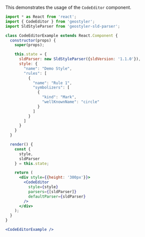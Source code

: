 <!--
 * Released under the BSD 2-Clause License
 *
 * Copyright © 2018-present, terrestris GmbH & Co. KG and GeoStyler contributors
 * All rights reserved.
 *
 * Redistribution and use in source and binary forms, with or without
 * modification, are permitted provided that the following conditions are met:
 *
 * * Redistributions of source code must retain the above copyright notice,
 *   this list of conditions and the following disclaimer.
 *
 * * Redistributions in binary form must reproduce the above copyright notice,
 *   this list of conditions and the following disclaimer in the documentation
 *   and/or other materials provided with the distribution.
 *
 * THIS SOFTWARE IS PROVIDED BY THE COPYRIGHT HOLDERS AND CONTRIBUTORS "AS IS"
 * AND ANY EXPRESS OR IMPLIED WARRANTIES, INCLUDING, BUT NOT LIMITED TO, THE
 * IMPLIED WARRANTIES OF MERCHANTABILITY AND FITNESS FOR A PARTICULAR PURPOSE
 * ARE DISCLAIMED. IN NO EVENT SHALL THE COPYRIGHT HOLDER OR CONTRIBUTORS BE
 * LIABLE FOR ANY DIRECT, INDIRECT, INCIDENTAL, SPECIAL, EXEMPLARY, OR
 * CONSEQUENTIAL DAMAGES (INCLUDING, BUT NOT LIMITED TO, PROCUREMENT OF
 * SUBSTITUTE GOODS OR SERVICES; LOSS OF USE, DATA, OR PROFITS; OR BUSINESS
 * INTERRUPTION) HOWEVER CAUSED AND ON ANY THEORY OF LIABILITY, WHETHER IN
 * CONTRACT, STRICT LIABILITY, OR TORT (INCLUDING NEGLIGENCE OR OTHERWISE)
 * ARISING IN ANY WAY OUT OF THE USE OF THIS SOFTWARE, EVEN IF ADVISED OF THE
 * POSSIBILITY OF SUCH DAMAGE.
 *
-->

This demonstrates the usage of the `CodeEditor` component.

```jsx
import * as React from 'react';
import { CodeEditor } from 'geostyler';
import SldStyleParser from 'geostyler-sld-parser';

class CodeEditorExample extends React.Component {
  constructor(props) {
    super(props);

    this.state = {
      sldParser: new SldStyleParser({sldVersion: '1.1.0'}),
      style: {
        "name": "Demo Style",
        "rules": [
          {
            "name": "Rule 1",
            "symbolizers": [
              {
                "kind": "Mark",
                "wellKnownName": "circle"
              }
            ]
          }
        ]
      }
    }
  }

  render() {
    const {
      style,
      sldParser
    } = this.state;

    return (
      <div style={{height: '300px'}}>
        <CodeEditor
          style={style}
          parsers={[sldParser]}
          defaultParser={sldParser}
        />
      </div>
    );
  }
}

<CodeEditorExample />
```
